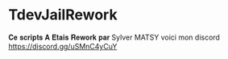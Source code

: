 # TdevJailRework
𝐂𝐞 𝐬𝐜𝐫𝐢𝐩𝐭𝐬 𝐀 𝐄́𝐭𝐚𝐢𝐬 𝐑𝐞𝐰𝐨𝐫𝐤 𝐩𝐚𝐫  Sylver MATSY    voici mon discord   https://discord.gg/uSMnC4yCuY
